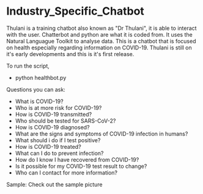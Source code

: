 # Industry_Specific_Chatbot

Thulani is a training chatbot also known as "Dr Thulani", it is able to interact with the user. Chatterbot and python are what it is coded from. It uses the Natural Languague Toolkit to analyse data. This is a chatbot that is focused on health especially regarding information on COVID-19. Thulani is still on it's early developments and this is it's first release. 

To run the script, 
- python healthbot.py

Questions you can ask:

- What is COVID-19?
- Who is at more risk for COVID-19?
- How is COVID-19 transmitted?
- Who should be tested for SARS-CoV-2?
- How is COVID-19 diagnosed?
- What are the signs and symptoms of COVID-19 infection in humans?
- What should i do if I test positive?
- How is COVID-19 treated?
- What can I do to prevent infection?
- How do I know I have recovered from COVID-19?
- Is it possible for my COVID-19 test result to change?
- Who can I contact for more information?


Sample:
Check out the sample picture

